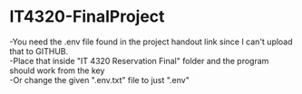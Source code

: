 # IT4320-FinalProject

-You need the .env file found in the project handout link since I can't upload that to GITHUB.<br /> 
 -Place that inside "IT 4320 Reservation Final" folder and the program should work from the key<br />
 -Or change the given ".env.txt" file to just ".env"